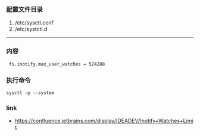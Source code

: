 ### 配置文件目录
1. /etc/sysctl.conf
2. /etc/systctl.d


---
### 内容
```
 fs.inotify.max_user_watches = 524288
```

### 执行命令
```
sysctl -p --system
```

### link
- https://confluence.jetbrains.com/display/IDEADEV/Inotify+Watches+Limit
